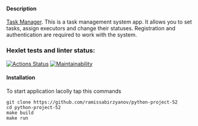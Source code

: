 #### Description


[Task Manager](https://task-manager-qx27.onrender.com "link to application").
This is a task management system app. It allows you to set tasks, assign executors and change their statuses. Registration and authentication are required to work with the system.

### Hexlet tests and linter status:
[![Actions Status](https://github.com/ramissabirzyanov/python-project-52/actions/workflows/hexlet-check.yml/badge.svg)](https://github.com/ramissabirzyanov/python-project-52/actions)
[![Maintainability](https://api.codeclimate.com/v1/badges/67f8b491ea82aeed0b47/maintainability)](https://codeclimate.com/github/ramissabirzyanov/python-project-52/maintainability)


#### Installation

To start application lacolly tap this commands


```
git clone https://github.com/ramissabirzyanov/python-project-52
cd python-project-52
make build
make run
```